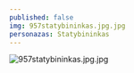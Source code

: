```yaml
---
published: false
img: 957statybininkas.jpg.jpg
personazas: Statybininkas
---
```

![957statybininkas.jpg.jpg]({{site.baseurl}}/img/personazai/957statybininkas.jpg.jpg)

